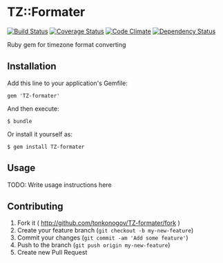 # TZ::Formater
[![Build Status](https://travis-ci.org/tonkonogov/TZ-formater.png?branch=master)](https://travis-ci.org/tonkonogov/TZ-formater)
[![Coverage Status](https://coveralls.io/repos/tonkonogov/TZ-formater/badge.png)](https://coveralls.io/r/tonkonogov/TZ-formater)
[![Code Climate](https://codeclimate.com/github/tonkonogov/TZ-formater.png)](https://codeclimate.com/github/tonkonogov/TZ-formater)
[![Dependency Status](https://gemnasium.com/tonkonogov/TZ-formater.png)](https://gemnasium.com/tonkonogov/TZ-formater)

Ruby gem for timezone format converting

## Installation

Add this line to your application's Gemfile:

    gem 'TZ-formater'

And then execute:

    $ bundle

Or install it yourself as:

    $ gem install TZ-formater

## Usage

TODO: Write usage instructions here

## Contributing

1. Fork it ( http://github.com/tonkonogov/TZ-formater/fork )
2. Create your feature branch (`git checkout -b my-new-feature`)
3. Commit your changes (`git commit -am 'Add some feature'`)
4. Push to the branch (`git push origin my-new-feature`)
5. Create new Pull Request
